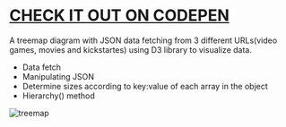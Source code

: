 # [CHECK IT OUT ON CODEPEN](https://codepen.io/Lucas-Dota/pen/oNQyqmN)

A treemap diagram with JSON data fetching from 3 different URLs(video games, movies and kickstartes) using D3 library to visualize data.

- Data fetch
- Manipulating JSON
- Determine sizes according to key:value of each array in the object
- Hierarchy() method
  
![treemap](https://github.com/Lucasdota/treemap_diagram/assets/119457135/aa731a72-fc3a-449c-aa8e-72f39758b22c)

